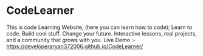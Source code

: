 # CodeLearner
This is code Learning Website, (here you can learn how to code); Learn to code. Build cool stuff. Change your future. Interactive lessons, real projects, and a community that grows with you.
Live Demo :- https://developeraryan372006.github.io/CodeLearner/
